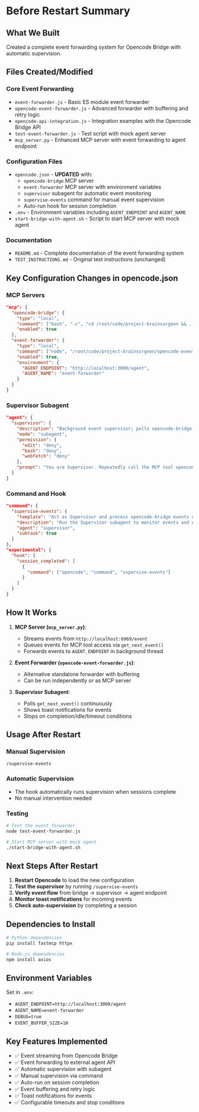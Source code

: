 # Before Restart Summary

## What We Built
Created a complete event forwarding system for Opencode Bridge with automatic supervision.

## Files Created/Modified

### Core Event Forwarding
- `event-forwarder.js` - Basic ES module event forwarder
- `opencode-event-forwarder.js` - Advanced forwarder with buffering and retry logic
- `opencode-api-integration.js` - Integration examples with the Opencode Bridge API
- `test-event-forwarder.js` - Test script with mock agent server
- `mcp_server.py` - Enhanced MCP server with event forwarding to agent endpoint

### Configuration Files
- `opencode.json` - **UPDATED** with:
  - `opencode-bridge` MCP server
  - `event-forwarder` MCP server with environment variables
  - `supervisor` subagent for automatic event monitoring
  - `supervise-events` command for manual event supervision
  - Auto-run hook for session completion
- `.env` - Environment variables including `AGENT_ENDPOINT` and `AGENT_NAME`
- `start-bridge-with-agent.sh` - Script to start MCP server with mock agent

### Documentation
- `README.md` - Complete documentation of the event forwarding system
- `TEST_INSTRUCTIONS.md` - Original test instructions (unchanged)

## Key Configuration Changes in opencode.json

### MCP Servers
```json
"mcp": {
  "opencode-bridge": {
    "type": "local",
    "command": ["bash", "-c", "cd /root/code/project-brainsurgeon && . venv/bin/activate && python mcp_server.py"],
    "enabled": true
  },
  "event-forwarder": {
    "type": "local", 
    "command": ["node", "/root/code/project-brainsurgeon/opencode-event-forwarder.js"],
    "enabled": true,
    "environment": {
      "AGENT_ENDPOINT": "http://localhost:3000/agent",
      "AGENT_NAME": "event-forwarder"
    }
  }
}
```

### Supervisor Subagent
```json
"agent": {
  "supervisor": {
    "description": "Background event supervisor; polls opencode-bridge.get_next_event and processes events until an exit condition.",
    "mode": "subagent",
    "permission": {
      "edit": "deny",
      "bash": "deny", 
      "webfetch": "deny"
    },
    "prompt": "You are Supervisor. Repeatedly call the MCP tool opencode-bridge.get_next_event with a short timeout (~1000ms). For each event: minimally summarize and, if useful, call opencode-bridge.show_toast. Stop when: (a) an event indicates completion (e.g., session.completed or message.part.updated with type 'step-end'), (b) idle with no events for 10 seconds, or (c) 60 seconds total elapsed. Do not run bash, edit files, or use webfetch."
  }
}
```

### Command and Hook
```json
"command": {
  "supervise-events": {
    "template": "Act as Supervisor and process opencode-bridge events until exit. Defaults: max_seconds=60 idle_ms=10000 stop_on=session.completed|message.part.updated:type=step-end. Begin.",
    "description": "Run the Supervisor subagent to monitor events and exit on completion/idle/timeout.",
    "agent": "supervisor",
    "subtask": true
  }
},
"experimental": {
  "hook": {
    "session_completed": [
      {
        "command": ["opencode", "command", "supervise-events"]
      }
    ]
  }
}
```

## How It Works

1. **MCP Server (`mcp_server.py`)**: 
   - Streams events from `http://localhost:6969/event`
   - Queues events for MCP tool access via `get_next_event()`
   - Forwards events to `AGENT_ENDPOINT` in background thread

2. **Event Forwarder (`opencode-event-forwarder.js`)**:
   - Alternative standalone forwarder with buffering
   - Can be run independently or as MCP server

3. **Supervisor Subagent**:
   - Polls `get_next_event()` continuously
   - Shows toast notifications for events
   - Stops on completion/idle/timeout conditions

## Usage After Restart

### Manual Supervision
```
/supervise-events
```

### Automatic Supervision
- The hook automatically runs supervision when sessions complete
- No manual intervention needed

### Testing
```bash
# Test the event forwarder
node test-event-forwarder.js

# Start MCP server with mock agent
./start-bridge-with-agent.sh
```

## Next Steps After Restart

1. **Restart Opencode** to load the new configuration
2. **Test the supervisor** by running `/supervise-events` 
3. **Verify event flow** from bridge → supervisor → agent endpoint
4. **Monitor toast notifications** for incoming events
5. **Check auto-supervision** by completing a session

## Dependencies to Install
```bash
# Python dependencies  
pip install fastmcp httpx

# Node.js dependencies
npm install axios
```

## Environment Variables
Set in `.env`:
- `AGENT_ENDPOINT=http://localhost:3000/agent`
- `AGENT_NAME=event-forwarder`
- `DEBUG=true`
- `EVENT_BUFFER_SIZE=10`

## Key Features Implemented
- ✅ Event streaming from Opencode Bridge
- ✅ Event forwarding to external agent API
- ✅ Automatic supervision with subagent
- ✅ Manual supervision via command
- ✅ Auto-run on session completion
- ✅ Event buffering and retry logic
- ✅ Toast notifications for events
- ✅ Configurable timeouts and stop conditions